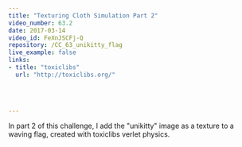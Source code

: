 ```yaml
---
title: "Texturing Cloth Simulation Part 2"
video_number: 63.2
date: 2017-03-14
video_id: FeXnJSCFj-Q
repository: /CC_63_unikitty_flag
live_example: false
links:
- title: "toxiclibs"  
  url: "http://toxiclibs.org/"
  


  
---
```


In part 2 of this challenge, I add the "unikitty" image as a texture to a waving flag, created with toxiclibs verlet physics.


